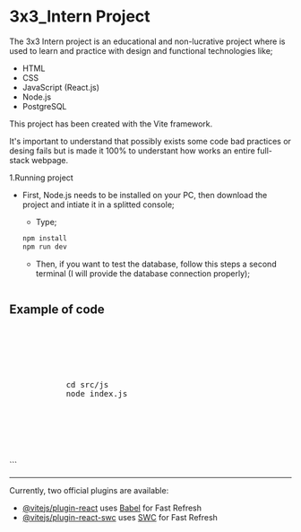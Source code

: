 # 3x3_Intern Project
The 3x3 Intern project is an educational and non-lucrative project where is used to learn and practice with design and functional technologies like;
 - HTML
 - CSS
 - JavaScript (React.js)
 - Node.js
 - PostgreSQL

This project has been created with the Vite framework.

 It's important to understand that possibly exists some code bad practices or desing fails but is made it 100% to understant how works an entire full-stack webpage.


1.Running project
- First, Node.js needs to be installed  on your PC, then download the project and intiate it in a splitted console;
  - Type;
  ```html
  npm install
  npm run dev
  ```
  
  - Then, if you want to test the database, follow this steps a second terminal (I will provide the database connection properly);
    ```html
<h2>Example of code</h2>
<pre>
    <div class="container">
        <div class="block two first">
            <div class="wrap">
            cd src/js
            node index.js
            </div>
        </div>
    </div>
</pre>
  ```


-----------------------------------------------------------------------------

Currently, two official plugins are available:
- [@vitejs/plugin-react](https://github.com/vitejs/vite-plugin-react/blob/main/packages/plugin-react/README.md) uses [Babel](https://babeljs.io/) for Fast Refresh
- [@vitejs/plugin-react-swc](https://github.com/vitejs/vite-plugin-react-swc) uses [SWC](https://swc.rs/) for Fast Refresh

